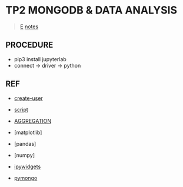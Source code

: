 # TP2 MONGODB & DATA ANALYSIS
> [E](https://github.com/la-sarita/420-514_A24/blob/main/TP2_420_514.ipynb)
> [notes](https://spiritual-fight-790.notion.site/La-page-du-cours-dfbb103aa4f544bab73e04dcb9d0dbdc)

## PROCEDURE
- pip3 install jupyterlab
- connect -> driver -> python

## REF
- [create-user](https://www.mongodb.com/docs/manual/tutorial/create-users/)
- [script](https://www.mongodb.com/docs/mongodb-shell/write-scripts/)
- [AGGREGATION](https://www.youtube.com/watch?v=SUZKhBvxW5c&list=PLRAV69dS1uWQ6CZCehxKy0rjkqhQ2Z88t)

- [matplotlib]
- [pandas]
- [numpy]
- [ipywidgets](https://ipywidgets.readthedocs.io/en/stable/)
- [pymongo](https://pymongo.readthedocs.io/en/stable/tutorial.html)